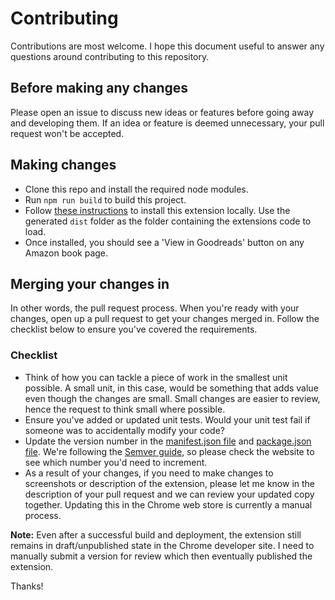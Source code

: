 # Contributing
Contributions are most welcome. I hope this document useful to answer any questions around contributing to this repository.

## Before making any changes
Please open an issue to discuss new ideas or features before going away and developing them. If an idea or feature is deemed unnecessary, your pull request won't be accepted.

## Making changes
- Clone this repo and install the required node modules.
- Run `npm run build` to build this project. 
- Follow [these instructions](https://superuser.com/a/247654) to install this extension locally. Use the generated `dist` folder as the folder containing the extensions code to load.
- Once installed, you should see a 'View in Goodreads' button on any Amazon book page.

## Merging your changes in
In other words, the pull request process. When you're ready with your changes, open up a pull request to get your changes merged in. Follow the checklist below to ensure you've covered the requirements. 

### Checklist
- Think of how you can tackle a piece of work in the smallest unit possible. A small unit, in this case, would be something that adds value even though the changes are small. Small changes are easier to review, hence the request to think small where possible.
- Ensure you've added or updated unit tests. Would your unit test fail if someone was to accidentally modify your code?
- Update the version number in the [manifest.json file](https://github.com/ClydeDz/amazon-goodreads-navigator-chrome-extension/blob/main/src/manifest.json#L5) and [package.json file](https://github.com/ClydeDz/amazon-goodreads-navigator-chrome-extension/blob/main/package.json#L3). We're following the [Semver guide](https://semver.org/), so please check the website to see which number you'd need to increment. 
- As a result of your changes, if you need to make changes to screenshots or description of the extension, please let me know in the description of your pull request and we can review your updated copy together. Updating this in the Chrome web store is currently a manual process.

**Note:** Even after a successful build and deployment, the extension still remains in draft/unpublished state in the Chrome developer site. I need to manually submit a version for review which then eventually published the extension.

Thanks!